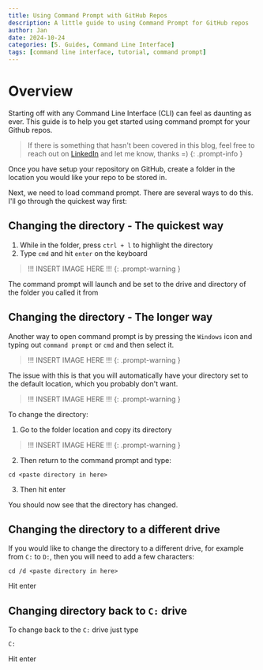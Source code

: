 ```yaml
---
title: Using Command Prompt with GitHub Repos
description: A little guide to using Command Prompt for GitHub repos
author: Jan
date: 2024-10-24
categories: [5. Guides, Command Line Interface]
tags: [command line interface, tutorial, command prompt]
---
```

# Overview
Starting off with any Command Line Interface (CLI) can feel as daunting as ever. This guide is to help you get started using command prompt for your Github repos.

> If there is something that hasn't been covered in this blog, feel free to reach out on [LinkedIn](https://www.linkedin.com/in/janhuss/) and let me know, thanks =)
{: .prompt-info }

Once you have setup your repository on GitHub, create a folder in the location you would like your repo to be stored in.

Next, we need to load command prompt. There are several ways to do this. I'll go through the quickest way first:

## Changing the directory - The quickest way

1. While in the folder, press `ctrl + l` to highlight the directory
2. Type `cmd` and hit `enter` on the keyboard

> !!! INSERT IMAGE HERE !!!
{: .prompt-warning }

The command prompt will launch and be set to the drive and directory of the folder you called it from

## Changing the directory - The longer way

Another way to open command prompt is by pressing the `Windows` icon and typing out `command prompt` or `cmd` and then select it.

> !!! INSERT IMAGE HERE !!!
{: .prompt-warning }

The issue with this is that you will automatically have your directory set to the default location, which you probably don't want.

> !!! INSERT IMAGE HERE !!!
{: .prompt-warning }

To change the directory:
1. Go to the folder location and copy its directory

> !!! INSERT IMAGE HERE !!!
{: .prompt-warning }

2. Then return to the command prompt and type:

```text
cd <paste directory in here>
```

3. Then hit enter

You should now see that the directory has changed.

## Changing the directory to a different drive
If you would like to change the directory to a different drive, for example from `C:` to `D:`, then you will need to add a few characters:

```text
cd /d <paste directory in here>
```

Hit enter

## Changing directory back to `C:` drive
To change back to the `C:` drive just type 

```text
C:
```

Hit enter
